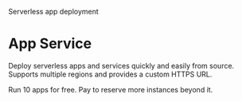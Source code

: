 Serverless app deployment

# App Service

Deploy serverless apps and services quickly and easily from source. 
Supports multiple regions and provides a custom HTTPS URL. 

Run 10 apps for free. Pay to reserve more instances beyond it.
